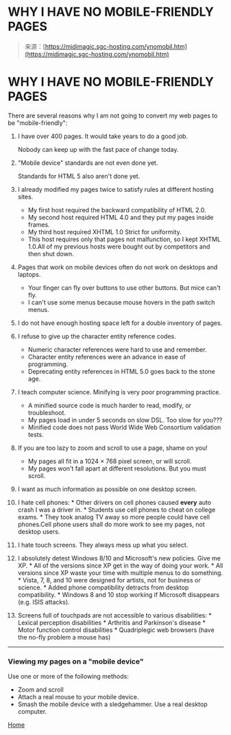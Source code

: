 <!--yml
category: 未分类
date: 2024-05-27 14:57:05
-->

# WHY I HAVE NO MOBILE-FRIENDLY PAGES

> 来源：[https://midimagic.sgc-hosting.com/ynomobil.htm](https://midimagic.sgc-hosting.com/ynomobil.htm)

# WHY I HAVE NO MOBILE-FRIENDLY PAGES

There are several reasons why I am not going to convert my web pages to be "mobile-friendly":

1.  I have over 400 pages. It would take years to do a good job.

    Nobody can keep up with the fast pace of change today.

2.  "Mobile device" standards are not even done yet.

    Standards for HTML 5 also aren't done yet.

3.  I already modified my pages twice to satisfy rules at different hosting sites.
    *   My first host required the backward compatibility of HTML 2.0.
    *   My second host required HTML 4.0 and they put my pages inside frames.
    *   My third host required XHTML 1.0 Strict for uniformity.
    *   This host requires only that pages not malfunction, so I kept XHTML 1.0.All of my previous hosts were bought out by competitors and then shut down.
4.  Pages that work on mobile devices often do not work on desktops and laptops.
    *   Your finger can fly over buttons to use other buttons. But mice can't fly.
    *   I can't use some menus because mouse hovers in the path switch menus.
5.  I do not have enough hosting space left for a double inventory of pages.
6.  I refuse to give up the character entity reference codes.
    *   Numeric character references were hard to use and remember.
    *   Character entity references were an advance in ease of programming.
    *   Deprecating entity references in HTML 5.0 goes back to the stone age.
7.  I teach computer science. Minifying is very poor programming practice.
    *   A minified source code is much harder to read, modify, or troubleshoot.
    *   My pages load in under 5 seconds on slow DSL. Too slow for you???
    *   Minified code does not pass World Wide Web Consortium validation tests.
8.  If you are too lazy to zoom and scroll to use a page, shame on you!
    *   My pages all fit in a 1024 × 768 pixel screen, or will scroll.
    *   My pages won't fall apart at different resolutions. But you must scroll.
9.  I want as much information as possible on one desktop screen.
10.  I hate cell phones:
    *   Other drivers on cell phones caused **every** auto crash I was a driver in.
    *   Students use cell phones to cheat on college exams.
    *   They took analog TV away so more people could have cell phones.Cell phone users shall do more work to see my pages, not desktop users.
11.  I hate touch screens. They always mess up what you select.
12.  I absolutely detest Windows 8/10 and Microsoft's new policies. Give me XP.
    *   All of the versions since XP get in the way of doing your work.
    *   All versions since XP waste your time with multiple menus to do something.
    *   Vista, 7, 8, and 10 were designed for artists, not for business or science.
    *   Added phone compatibility detracts from desktop compatibility.
    *   Windows 8 and 10 stop working if Microsoft disappears (e.g. ISIS attacks).
13.  Screens full of touchpads are not accessible to various disabilities:
    *   Lexical perception disabilities
    *   Arthritis and Parkinson's disease
    *   Motor function control disabilities
    *   Quadriplegic web browsers (have the no-fly problem a mouse has)

* * *

### Viewing my pages on a "mobile device"

Use one or more of the following methods:

*   Zoom and scroll
*   Attach a real mouse to your mobile device.
*   Smash the mobile device with a sledgehammer. Use a real desktop computer.

[Home](index.htm)
